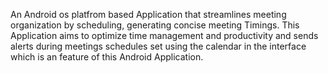 An Android os platfrom based Application that streamlines meeting organization by scheduling, generating concise meeting Timings. This Application aims to optimize time management and productivity and sends alerts during meetings schedules set using the calendar in the interface which is an feature of this Android Application.
